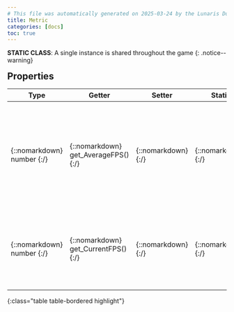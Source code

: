 ```yaml
---
# This file was automatically generated on 2025-03-24 by the Lunaris Documentation Generator
title: Metric
categories: [docs]
toc: true
---
```

<style>
h2 {
    margin-top: 1rem;
    margin-bottom: 0.5rem;
    padding: 0;
}

h3 {
    margin-top: 0.25rem;
    margin-bottom: 0.25rem;
}

.notice--warning {
    margin-top: 0.25rem !important;
    margin-bottom: 1rem !important;
}
</style>
            
**STATIC CLASS**: A single instance is shared throughout the game
{: .notice--warning}


## Properties

| Type | Getter | Setter | Static | Default | Description |
| --- | --- | --- | --- | --- | --- |
| {::nomarkdown} <span class='kt'>number</span> {:/} | {::nomarkdown} <span class='nf'>get_AverageFPS</span>() {:/} | {::nomarkdown} <i class ='fas fa-times'></i> {:/} | {::nomarkdown} <i class ='fas fa-check'></i>  {:/} | {::nomarkdown} <span class='m'>1</span> {:/} | {::nomarkdown} <span class='c'>Returns the average, based the last 5 seconds, frames per second. Rounded to one decimal. This value is only updated every second</span> {:/} |
| {::nomarkdown} <span class='kt'>number</span> {:/} | {::nomarkdown} <span class='nf'>get_CurrentFPS</span>() {:/} | {::nomarkdown} <i class ='fas fa-times'></i> {:/} | {::nomarkdown} <i class ='fas fa-check'></i>  {:/} | {::nomarkdown} <span class='m'>1</span> {:/} | {::nomarkdown} <span class='c'>Returns the current frames per second. Rounded to one decimal. This value is only updated every second</span> {:/} |
{:class="table table-bordered highlight"}

